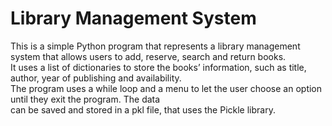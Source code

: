 # Library Management System

This is a simple Python program that represents a library management system that allows users to add, reserve, search and return books.   
It uses a list of dictionaries to store the books’ information, such as title, author, year of publishing and availability.   
The program uses a while loop and a menu to let the user choose an option until they exit the program. The data  
can be saved and stored in a pkl file, that uses the Pickle library. 

